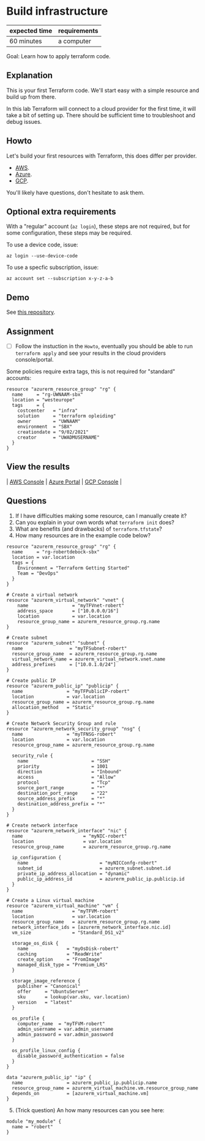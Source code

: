 # Build infrastructure

|expected time|requirements|
|-------------|------------|
|60 minutes   |a computer  |

Goal: Learn how to apply terraform code.

## Explanation

This is your first Terraform code. We'll start easy with a simple resource and build up from there.

In this lab Terraform will connect to a cloud provider for the first time, it will take a bit of setting up. There should be sufficient time to troubleshoot and debug issues.

## Howto

Let's build your first resources with Terraform, this does differ per provider.

- [AWS](https://learn.hashicorp.com/tutorials/terraform/aws-build?in=terraform/aws-get-started).
- [Azure](https://learn.hashicorp.com/tutorials/terraform/azure-build?in=terraform/azure-get-started).
- [GCP](https://learn.hashicorp.com/collections/terraform/gcp-get-started).

You'll likely have questions, don't hesitate to ask them.

## Optional extra requirements

With a "regular" account (`az login`), these steps are not required, but for some configuration, these steps may be required.

To use a device code, issue:

```shell
az login --use-device-code
```

To use a specfic subscription, issue:

```shell
az account set --subscription x-y-z-a-b
```

## Demo

See [this repository](https://github.com/robertdebock/learn-terraform-azure/tree/just-resourcegroup).

## Assignment

- [ ] Follow the instuction in the `Howto`, eventually you should be able to run `terraform apply` and see your results in the cloud providers console/portal.

Some policies require extra tags, this is not required for "standard" accounts:

```hcl
resource "azurerm_resource_group" "rg" {
  name     = "rg-UWNAAM-sbx"
  location = "westeurope"
  tags     = {
    costcenter   = "infra"
    solution     = "terraform opleiding"
    owner        = "UWNAAM"
    environment  = "SBX"
    creationdate = "9/02/2021"
    creator      = "UWADMUSERNAME"
  }
}
```

## View the results

| [AWS Console](https://aws.amazon.com/console/) | [Azure Portal](https://portal.azure.com/#blade/HubsExtension/BrowseResourceGroups) | [GCP Console](https://console.cloud.google.com/) |

## Questions

1. If I have difficulties making some resource, can I manually create it?
2. Can you explain in your own words what `terraform init` does?
3. What are benefits (and drawbacks) of `terraform.tfstate`?
4. How many resources are in the example code below?

```hcl
resource "azurerm_resource_group" "rg" {
  name     = "rg-robertdebock-sbx"
  location = var.location
  tags = {
    Environment = "Terraform Getting Started"
    Team = "DevOps"
  }
}

# Create a virtual network
resource "azurerm_virtual_network" "vnet" {
    name                = "myTFVnet-robert"
    address_space       = ["10.0.0.0/16"]
    location            = var.location
    resource_group_name = azurerm_resource_group.rg.name
}

# Create subnet
resource "azurerm_subnet" "subnet" {
  name                 = "myTFSubnet-robert"
  resource_group_name  = azurerm_resource_group.rg.name
  virtual_network_name = azurerm_virtual_network.vnet.name
  address_prefixes     = ["10.0.1.0/24"]
}

# Create public IP
resource "azurerm_public_ip" "publicip" {
  name                = "myTFPublicIP-robert"
  location            = var.location
  resource_group_name = azurerm_resource_group.rg.name
  allocation_method   = "Static"
}

# Create Network Security Group and rule
resource "azurerm_network_security_group" "nsg" {
  name                = "myTFNSG-robert"
  location            = var.location
  resource_group_name = azurerm_resource_group.rg.name

  security_rule {
    name                       = "SSH"
    priority                   = 1001
    direction                  = "Inbound"
    access                     = "Allow"
    protocol                   = "Tcp"
    source_port_range          = "*"
    destination_port_range     = "22"
    source_address_prefix      = "*"
    destination_address_prefix = "*"
  }
}

# Create network interface
resource "azurerm_network_interface" "nic" {
  name                      = "myNIC-robert"
  location                  = var.location
  resource_group_name       = azurerm_resource_group.rg.name

  ip_configuration {
    name                          = "myNICConfg-robert"
    subnet_id                     = azurerm_subnet.subnet.id
    private_ip_address_allocation = "dynamic"
    public_ip_address_id          = azurerm_public_ip.publicip.id
  }
}

# Create a Linux virtual machine
resource "azurerm_virtual_machine" "vm" {
  name                  = "myTFVM-robert"
  location              = var.location
  resource_group_name   = azurerm_resource_group.rg.name
  network_interface_ids = [azurerm_network_interface.nic.id]
  vm_size               = "Standard_DS1_v2"

  storage_os_disk {
    name              = "myOsDisk-robert"
    caching           = "ReadWrite"
    create_option     = "FromImage"
    managed_disk_type = "Premium_LRS"
  }

  storage_image_reference {
    publisher = "Canonical"
    offer     = "UbuntuServer"
    sku       = lookup(var.sku, var.location)
    version   = "latest"
  }

  os_profile {
    computer_name  = "myTFVM-robert"
    admin_username = var.admin_username
    admin_password = var.admin_password
  }

  os_profile_linux_config {
    disable_password_authentication = false
  }
}

data "azurerm_public_ip" "ip" {
  name                = azurerm_public_ip.publicip.name
  resource_group_name = azurerm_virtual_machine.vm.resource_group_name
  depends_on          = [azurerm_virtual_machine.vm]
}
```

5. (Trick question) An how many resources can you see here:

```hcl
module "my_module" {
  name = "robert"
}
```
